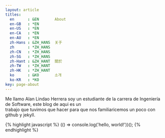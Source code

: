 ```yaml
---
layout: article
titles:
  en      : &EN       About
  en-GB   : *EN
  en-US   : *EN
  en-CA   : *EN
  en-AU   : *EN
  zh-Hans : &ZH_HANS  关于
  zh      : *ZH_HANS
  zh-CN   : *ZH_HANS
  zh-SG   : *ZH_HANS
  zh-Hant : &ZH_HANT  關於
  zh-TW   : *ZH_HANT
  zh-HK   : *ZH_HANT
  ko      : &KO       소개
  ko-KR   : *KO
key: page-about
---
```

Me llamo Alan Lindao Herrera soy un estudiante de la carrera de Ingeniería de Software, este blog de aqui es un  
trabajo que tuvimos que hacer para que nos familiaricemos un poco con github y jekyll.

{% highlight javascript %}
(() => console.log('hello, world!'))();
{% endhighlight %}
